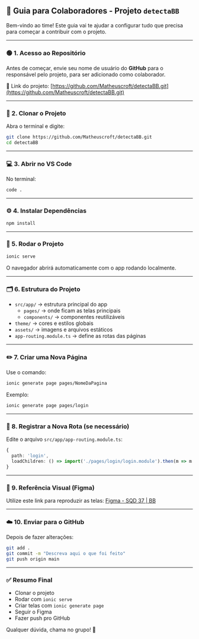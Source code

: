 ## 🤝 Guia para Colaboradores - Projeto `detectaBB`

Bem-vindo ao time! Este guia vai te ajudar a configurar tudo que precisa para começar a contribuir com o projeto.

---

### 🟢 1. Acesso ao Repositório
Antes de começar, envie seu nome de usuário do **GitHub** para o responsável pelo projeto, para ser adicionado como colaborador.

🔗 Link do projeto: [https://github.com/Matheuscroft/detectaBB.git](https://github.com/Matheuscroft/detectaBB.git)

---

### 🧩 2. Clonar o Projeto

Abra o terminal e digite:

```bash
git clone https://github.com/Matheuscroft/detectaBB.git
cd detectaBB
```

---

### 💻 3. Abrir no VS Code

No terminal:

```bash
code .
```

---

### ⚙️ 4. Instalar Dependências

```bash
npm install
```

---

### 🚀 5. Rodar o Projeto

```bash
ionic serve
```

O navegador abrirá automaticamente com o app rodando localmente.

---

### 🗂️ 6. Estrutura do Projeto

- `src/app/` → estrutura principal do app
  - `pages/` → onde ficam as telas principais
  - `components/` → componentes reutilizáveis
- `theme/` → cores e estilos globais
- `assets/` → imagens e arquivos estáticos
- `app-routing.module.ts` → define as rotas das páginas

---

### ✏️ 7. Criar uma Nova Página

Use o comando:

```bash
ionic generate page pages/NomeDaPagina
```

Exemplo:

```bash
ionic generate page pages/login
```

---

### 🔀 8. Registrar a Nova Rota (se necessário)

Edite o arquivo `src/app/app-routing.module.ts`:

```ts
{
  path: 'login',
  loadChildren: () => import('./pages/login/login.module').then(m => m.LoginPageModule)
}
```

---

### 🎨 9. Referência Visual (Figma)

Utilize este link para reproduzir as telas:
[Figma - SQD 37 | BB](https://www.figma.com/design/8Bc0l4AFIMzrhu25doP3Ng/%F0%9F%92%9BSQD-37-%7C-BB?node-id=0-1&p=f)

---

### ☁️ 10. Enviar para o GitHub

Depois de fazer alterações:

```bash
git add .
git commit -m "Descreva aqui o que foi feito"
git push origin main
```

---

### ✅ Resumo Final

- Clonar o projeto
- Rodar com `ionic serve`
- Criar telas com `ionic generate page`
- Seguir o Figma
- Fazer push pro GitHub

Qualquer dúvida, chama no grupo! 🚀

